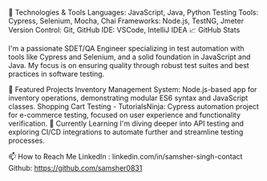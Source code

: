 🔧 Technologies & Tools Languages: JavaScript, Java, Python Testing Tools: Cypress, Selenium, Mocha, Chai Frameworks: Node.js, TestNG, Jmeter Version Control: Git, GitHub IDE: VSCode, IntelliJ IDEA 📈 GitHub Stats

I'm a passionate SDET/QA Engineer specializing in test automation with tools like Cypress and Selenium, and a solid foundation in JavaScript and Java. My focus is on ensuring quality through robust test suites and best practices in software testing.

🚀 Featured Projects Inventory Management System: Node.js-based app for inventory operations, demonstrating modular ES6 syntax and JavaScript classes. Shopping Cart Testing - TutorialsNinja: Cypress automation project for e-commerce testing, focused on user experience and functionality verification. 🌱 Currently Learning I'm diving deeper into API testing and exploring CI/CD integrations to automate further and streamline testing processes.

📫 How to Reach Me LinkedIn : linkedin.com/in/samsher-singh-contact Github: https://github.com/samsher0831
